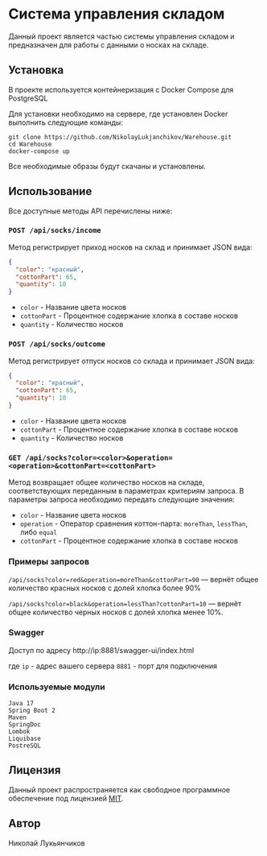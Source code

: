 # Система управления складом

Данный проект является частью системы управления складом и предназначен для работы с данными о носках на складе.

## Установка

В проекте используется контейнеризация с Docker Compose для PostgreSQL

Для установки необходимо на сервере, где установлен Docker выполнить следующие команды:

```
git clone https://github.com/NikolayLukjanchikov/Warehouse.git
cd Warehouse
docker-compose up
```
Все необходимые образы будут скачаны и установлены.

## Использование

Все доступные методы API перечислены ниже:

### `POST /api/socks/income`

Метод регистрирует приход носков на склад и принимает JSON вида:

```json
{
  "color": "красный",
  "cottonPart": 65,
  "quantity": 10
}
```

* `color` - Название цвета носков
* `cottonPart` - Процентное содержание хлопка в составе носков
* `quantity` - Количество носков

### `POST /api/socks/outcome`

Метод регистрирует отпуск носков со склада и принимает JSON вида:

```json
{
  "color": "красный",
  "cottonPart": 65,
  "quantity": 10
}
```

* `color` - Название цвета носков
* `cottonPart` - Процентное содержание хлопка в составе носков
* `quantity` - Количество носков

### `GET /api/socks?color=<color>&operation=<operation>&cottonPart=<cottonPart>`

Метод возвращает общее количество носков на складе, соответствующих переданным в параметрах критериям запроса.
В параметры запроса необходимо передать следующие значения:

* `color` - Название цвета носков
* `operation` - Оператор сравнения коттон-парта: `moreThan`, `lessThan`, либо `equal`
* `cottonPart` - Процентное содержание хлопка в составе носков

### Примеры запросов

`/api/socks?color=red&operation=moreThan&cottonPart=90` — вернёт общее количество красных носков с долей хлопка более 90%

`/api/socks?color=black&operation=lessThan?cottonPart=10` — вернёт общее количество черных носков с долей хлопка менее 10%.

### Swagger
Доступ по адресу
http://ip:8881/swagger-ui/index.html

где `ip` - адрес вашего сервера
`8881` - порт для подключения


### Используемые модули
```
Java 17
Spring Boot 2
Maven
SpringDoc
Lombok
Liquibase
PostreSQL
```

## Лицензия

Данный проект распространяется как свободное программное обеспечение под лицензией [MIT](https://opensource.org/licenses/MIT).

## Автор

Николай Лукьянчиков